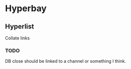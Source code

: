 # Hyperbay

## Hyperlist

Collate links

### TODO

DB close should be linked to a channel or something I think.
